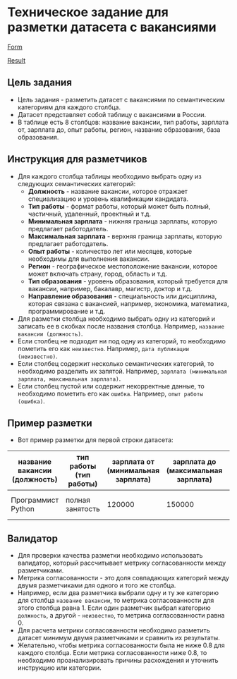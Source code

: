 # Техническое задание для разметки датасета с вакансиями
[Form](https://forms.gle/jg3QAX85jUvvAwsSA)

[Result](https://docs.google.com/spreadsheets/d/10-v9TYTi7bLySACnYz-DBMPD-Kuah8uN-heJVYXcZig/edit?usp=sharing)

## Цель задания
- Цель задания - разметить датасет с вакансиями по семантическим категориям для каждого столбца.
- Датасет представляет собой таблицу с вакансиями в России.
- В таблице есть 8 столбцов: название вакансии, тип работы, зарплата от, зарплата до, опыт работы, регион, название образования, база образования.

## Инструкция для разметчиков
- Для каждого столбца таблицы необходимо выбрать одну из следующих семантических категорий:
    - **Должность** - название вакансии, которое отражает специализацию и уровень квалификации кандидата.
    - **Тип работы** - формат работы, который может быть полный, частичный, удаленный, проектный и т.д.
    - **Минимальная зарплата** - нижняя граница зарплаты, которую предлагает работодатель.
    - **Максимальная зарплата** - верхняя граница зарплаты, которую предлагает работодатель.
    - **Опыт работы** - количество лет или месяцев, которые необходимы для выполнения вакансии.
    - **Регион** - географическое местоположение вакансии, которое может включать страну, город, область и т.д.
    - **Тип образования** - уровень образования, который требуется для вакансии, например, бакалавр, магистр, доктор и т.д.
    - **Направление образования** - специальность или дисциплина, которая связана с вакансией, например, экономика, математика, программирование и т.д.
- Для разметки столбца необходимо выбрать одну из категорий и записать ее в скобках после названия столбца. Например, `название вакансии (должность)`.
- Если столбец не подходит ни под одну из категорий, то необходимо пометить его как `неизвестно`. Например, `дата публикации (неизвестно)`.
- Если столбец содержит несколько семантических категорий, то необходимо разделить их запятой. Например, `зарплата (минимальная зарплата, максимальная зарплата)`.
- Если столбец пустой или содержит некорректные данные, то необходимо пометить его как `ошибка`. Например, `опыт работы (ошибка)`.

## Пример разметки
- Вот пример разметки для первой строки датасета:

| название вакансии (должность) | тип работы (тип работы) | зарплата от (минимальная зарплата) | зарплата до (максимальная зарплата) | опыт работы (опыт работы) | регион (регион) | название образования (тип образования) | база образования (направление образования) |
|------------------------------|-------------------------|-----------------------------------|-----------------------------------|---------------------------|-----------------|-------------------------------------|---------------------------------------|
| Программист Python           | полная занятость        | 120000                            | 150000                            | от 1 года до 3 лет        | Москва          | высшее                              | информатика, программирование         |

## Валидатор
- Для проверки качества разметки необходимо использовать валидатор, который рассчитывает метрику согласованности между разметчиками.
- Метрика согласованности - это доля совпадающих категорий между двумя разметчиками для одного и того же столбца.
- Например, если два разметчика выбрали одну и ту же категорию для столбца `название вакансии`, то метрика согласованности для этого столбца равна 1. Если один разметчик выбрал категорию `должность`, а другой - `неизвестно`, то метрика согласованности равна 0.
- Для расчета метрики согласованности необходимо разметить датасет минимум двумя разметчиками и сравнить их результаты.
- Желательно, чтобы метрика согласованности была не ниже 0.8 для каждого столбца. Если метрика согласованности ниже 0.8, то необходимо проанализировать причины расхождения и уточнить инструкцию или категории.

